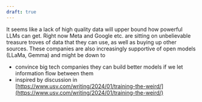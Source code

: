 ```yaml
---
draft: true
---
```



It seems like a lack of high quality data will upper bound how powerful LLMs can get. Right now Meta and Google etc. are sitting on unbelievable treasure troves of data that they can use, as well as buying up other sources. These companies are also increasingly supportive of open models (LLaMa, Gemma) and might be down to 

- convince big tech companies they can build better models if we let information flow between them
- inspired by discussion in [https://www.usv.com/writing/2024/01/training-the-weird/](https://www.usv.com/writing/2024/01/training-the-weird/)